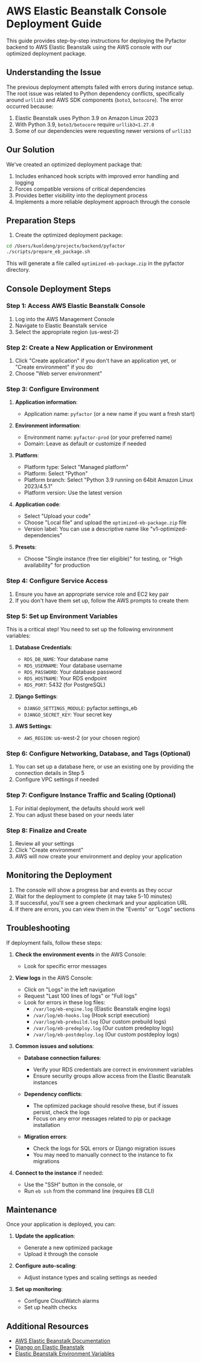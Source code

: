 # AWS Elastic Beanstalk Console Deployment Guide

This guide provides step-by-step instructions for deploying the Pyfactor backend to AWS Elastic Beanstalk using the AWS console with our optimized deployment package.

## Understanding the Issue

The previous deployment attempts failed with errors during instance setup. The root issue was related to Python dependency conflicts, specifically around `urllib3` and AWS SDK components (`boto3`, `botocore`). The error occurred because:

1. Elastic Beanstalk uses Python 3.9 on Amazon Linux 2023
2. With Python 3.9, `boto3/botocore` require `urllib3<1.27.0`
3. Some of our dependencies were requesting newer versions of `urllib3`

## Our Solution

We've created an optimized deployment package that:

1. Includes enhanced hook scripts with improved error handling and logging
2. Forces compatible versions of critical dependencies 
3. Provides better visibility into the deployment process
4. Implements a more reliable deployment approach through the console

## Preparation Steps

1. Create the optimized deployment package:

```bash
cd /Users/kuoldeng/projectx/backend/pyfactor
./scripts/prepare_eb_package.sh
```

This will generate a file called `optimized-eb-package.zip` in the pyfactor directory.

## Console Deployment Steps

### Step 1: Access AWS Elastic Beanstalk Console

1. Log into the AWS Management Console
2. Navigate to Elastic Beanstalk service
3. Select the appropriate region (us-west-2)

### Step 2: Create a New Application or Environment

1. Click "Create application" if you don't have an application yet, or "Create environment" if you do
2. Choose "Web server environment"

### Step 3: Configure Environment

1. **Application information**:
   - Application name: `pyfactor` (or a new name if you want a fresh start)

2. **Environment information**:
   - Environment name: `pyfactor-prod` (or your preferred name)
   - Domain: Leave as default or customize if needed

3. **Platform**:
   - Platform type: Select "Managed platform"
   - Platform: Select "Python"
   - Platform branch: Select "Python 3.9 running on 64bit Amazon Linux 2023/4.5.1"
   - Platform version: Use the latest version

4. **Application code**:
   - Select "Upload your code"
   - Choose "Local file" and upload the `optimized-eb-package.zip` file
   - Version label: You can use a descriptive name like "v1-optimized-dependencies"

5. **Presets**:
   - Choose "Single instance (free tier eligible)" for testing, or "High availability" for production

### Step 4: Configure Service Access

1. Ensure you have an appropriate service role and EC2 key pair
2. If you don't have them set up, follow the AWS prompts to create them

### Step 5: Set up Environment Variables

This is a critical step! You need to set up the following environment variables:

1. **Database Credentials**:
   - `RDS_DB_NAME`: Your database name
   - `RDS_USERNAME`: Your database username
   - `RDS_PASSWORD`: Your database password
   - `RDS_HOSTNAME`: Your RDS endpoint
   - `RDS_PORT`: 5432 (for PostgreSQL)

2. **Django Settings**:
   - `DJANGO_SETTINGS_MODULE`: pyfactor.settings_eb
   - `DJANGO_SECRET_KEY`: Your secret key

3. **AWS Settings**:
   - `AWS_REGION`: us-west-2 (or your chosen region)

### Step 6: Configure Networking, Database, and Tags (Optional)

1. You can set up a database here, or use an existing one by providing the connection details in Step 5
2. Configure VPC settings if needed

### Step 7: Configure Instance Traffic and Scaling (Optional)

1. For initial deployment, the defaults should work well
2. You can adjust these based on your needs later

### Step 8: Finalize and Create

1. Review all your settings
2. Click "Create environment"
3. AWS will now create your environment and deploy your application

## Monitoring the Deployment

1. The console will show a progress bar and events as they occur
2. Wait for the deployment to complete (it may take 5-10 minutes)
3. If successful, you'll see a green checkmark and your application URL
4. If there are errors, you can view them in the "Events" or "Logs" sections

## Troubleshooting

If deployment fails, follow these steps:

1. **Check the environment events** in the AWS Console:
   - Look for specific error messages

2. **View logs** in the AWS Console:
   - Click on "Logs" in the left navigation
   - Request "Last 100 lines of logs" or "Full logs"
   - Look for errors in these log files:
     - `/var/log/eb-engine.log` (Elastic Beanstalk engine logs)
     - `/var/log/eb-hooks.log` (Hook script execution)
     - `/var/log/eb-prebuild.log` (Our custom prebuild logs)
     - `/var/log/eb-predeploy.log` (Our custom predeploy logs)
     - `/var/log/eb-postdeploy.log` (Our custom postdeploy logs)

3. **Common issues and solutions**:

   - **Database connection failures**:
     - Verify your RDS credentials are correct in environment variables
     - Ensure security groups allow access from the Elastic Beanstalk instances

   - **Dependency conflicts**:
     - The optimized package should resolve these, but if issues persist, check the logs
     - Focus on any error messages related to pip or package installation

   - **Migration errors**:
     - Check the logs for SQL errors or Django migration issues
     - You may need to manually connect to the instance to fix migrations

4. **Connect to the instance** if needed:
   - Use the "SSH" button in the console, or
   - Run `eb ssh` from the command line (requires EB CLI)

## Maintenance

Once your application is deployed, you can:

1. **Update the application**:
   - Generate a new optimized package
   - Upload it through the console

2. **Configure auto-scaling**:
   - Adjust instance types and scaling settings as needed

3. **Set up monitoring**:
   - Configure CloudWatch alarms
   - Set up health checks

## Additional Resources

- [AWS Elastic Beanstalk Documentation](https://docs.aws.amazon.com/elasticbeanstalk/latest/dg/Welcome.html)
- [Django on Elastic Beanstalk](https://docs.aws.amazon.com/elasticbeanstalk/latest/dg/create-deploy-python-django.html)
- [Elastic Beanstalk Environment Variables](https://docs.aws.amazon.com/elasticbeanstalk/latest/dg/environments-cfg-softwaresettings.html)
